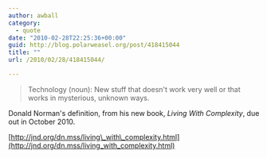 ```yaml
---
author: awball
category:
  - quote
date: "2010-02-28T22:25:36+00:00"
guid: http://blog.polarweasel.org/post/418415044
title: ""
url: /2010/02/28/418415044/

---
```

> Technology (noun): New stuff that doesn't work very well or that works in mysterious, unknown ways.

Donald Norman's definition, from his new book, _Living With Complexity_, due out in October 2010.

[http://jnd.org/dn.mss/living\_with\_complexity.html](http://jnd.org/dn.mss/living_with_complexity.html)
